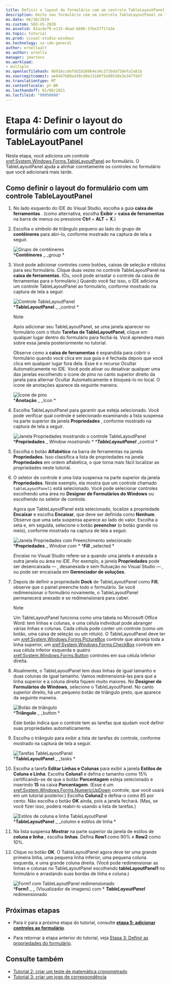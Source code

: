 ```yaml
---
title: Definir o layout do formulário com um controle TableLayoutPanel
description: Deite seu formulário com um controle TableLayoutPanel no tutorial criar um visualizador de imagem.
ms.date: 08/30/2019
ms.custom: SEO-VS-2020
ms.assetid: 61acde79-e115-4bad-bb06-1fbe37717a3e
ms.topic: tutorial
ms.prod: visual-studio-windows
ms.technology: vs-ide-general
author: ornellaalt
ms.author: ornella
manager: jmartens
ms.workload:
- multiple
ms.openlocfilehash: 06918ccdefdd18109b4e34c373bda75defa2a81b
ms.sourcegitcommit: ae6d47b09a439cd0e13180f5e89510e3e347fd47
ms.translationtype: MT
ms.contentlocale: pt-BR
ms.lasthandoff: 02/08/2021
ms.locfileid: "99950686"
---
```

# <a name="step-4-lay-out-your-form-with-a-tablelayoutpanel-control"></a>Etapa 4: Definir o layout do formulário com um controle TableLayoutPanel

Nesta etapa, você adiciona um controle <xref:System.Windows.Forms.TableLayoutPanel> ao formulário. O TableLayoutPanel ajuda a alinhar corretamente os controles no formulário que você adicionará mais tarde.

## <a name="how-to-lay-out-your-form-with-a-tablelayoutpanel-control"></a>Como definir o layout do formulário com um controle TableLayoutPanel

1. No lado esquerdo do IDE do Visual Studio, escolha a guia **caixa de ferramentas** . (como alternativa, escolha **Exibir**  >  **caixa de ferramentas** na barra de menus ou pressione **Ctrl** + **ALT** + **X**.)

1. Escolha o símbolo de triângulo pequeno ao lado do grupo de **contêineres** para abri-lo, conforme mostrado na captura de tela a seguir.

     ![Grupo de contêineres](../ide/media/express_toolbox.png)<br>
***Contêineres** _ _group *

1. Você pode adicionar controles como botões, caixas de seleção e rótulos para seu formulário. Clique duas vezes no controle TableLayoutPanel na **caixa de ferramentas**. (Ou, você pode arrastar o controle da caixa de ferramentas para o formulário.) Quando você faz isso, o IDE adiciona um controle TableLayoutPanel ao formulário, conforme mostrado na captura de tela a seguir.

     ![Controle TableLayoutPanel](../ide/media/express_formtablelayout.png)<br>
***TableLayoutPanel** _ _control *

    > [!NOTE]
    > Após adicionar seu TableLayoutPanel, se uma janela aparecer no formulário com o título **Tarefas de TableLayoutPanel**, clique em qualquer lugar dentro do formulário para fechá-la. Você aprenderá mais sobre essa janela posteriormente no tutorial.

     Observe como a **caixa de ferramentas** é expandida para cobrir o formulário quando você clica em sua guia e é fechada depois que você clica em qualquer lugar fora dela. Esse é o recurso Ocultar Automaticamente no IDE. Você pode ativar ou desativar qualquer uma das janelas escolhendo o ícone de pino no canto superior direito da janela para alternar Ocultar Automaticamente e bloqueá-lo no local. O ícone de anotações aparece da seguinte maneira.

     ![Ícone de pino](../ide/media/express_pushpintoolbox.png)<br>
***Anotação** _ _Icon *

1. Escolha TableLayoutPanel para garantir que esteja selecionado. Você pode verificar qual controle é selecionado examinando a lista suspensa na parte superior da janela **Propriedades** , conforme mostrado na captura de tela a seguir.

     ![Janela Propriedades mostrando o controle TableLayoutPanel](../ide/media/express_controlspropwin.png)<br>
***Propriedades** _ _Window mostrando * ***TableLayoutPanel**_ _control *

1. Escolha o botão **Alfabético** na barra de ferramentas na janela **Propriedades**. Isso classifica a lista de propriedades na janela **Propriedades** em ordem alfabética, o que torna mais fácil localizar as propriedades neste tutorial.

1. O seletor de controle é uma lista suspensa na parte superior da janela **Propriedades**. Neste exemplo, ela mostra que um controle chamado `tableLayoutPanel1` está selecionado. Você pode selecionar controles escolhendo uma área no **Designer de Formulários do Windows** ou escolhendo no seletor de controle.

   Agora que TableLayoutPanel está selecionado, localize a propriedade **Encaixar** e escolha **Encaixar**, que deve ser definida como **Nenhum**. Observe que uma seta suspensa aparece ao lado do valor. Escolha a seta e, em seguida, selecione o botão **preencher** (o botão grande no meio), conforme mostrado na captura de tela a seguir.

     ![Janela Propriedades com Preenchimento selecionado](../ide/media/express_docktable.png)<br>
***Propriedades** _ _Window com * ***Fill**_ _selected *

     *Encaixe* no Visual Studio refere-se a quando uma janela é anexada a outra janela ou área no IDE. Por exemplo, a janela **Propriedades** pode ser desencaixada &mdash; , desanexada e sem flutuação no Visual Studio &mdash; , ou pode ser encaixada em **Gerenciador de soluções**.

1. Depois de definir a propriedade **Dock** de TableLayoutPanel como **Fill**, observe que o painel preenche todo o formulário. Se você redimensionar o formulário novamente, o TableLayoutPanel permanecerá anexado e se redimensionará para caber.

    > [!NOTE]
    > Um TableLayoutPanel funciona como uma tabela no Microsoft Office Word: tem linhas e colunas, e uma célula individual pode abranger várias linhas e colunas. Cada célula pode conter um controle (como um botão, uma caixa de seleção ou um rótulo). O TableLayoutPanel deve ter um <xref:System.Windows.Forms.PictureBox> controle que abranja toda a linha superior, um <xref:System.Windows.Forms.CheckBox> controle em sua célula inferior esquerda e quatro <xref:System.Windows.Forms.Button> controles em sua célula inferior direita.

1. Atualmente, o TableLayoutPanel tem duas linhas de igual tamanho e duas colunas de igual tamanho. Vamos redimensioná-las para que a linha superior e a coluna direita fiquem muito maiores. No **Designer de Formulários do Windows**, selecione o TableLayoutPanel. No canto superior direito, há um pequeno botão de triângulo preto, que aparece da seguinte maneira.

     ![Botão de triângulo](../ide/media/express_iconblacktriangle.gif)<br>
***Triângulo** _ _button *

     Este botão indica que o controle tem as tarefas que ajudam você definir suas propriedades automaticamente.

1. Escolha o triângulo para exibir a lista de tarefas do controle, conforme mostrado na captura de tela a seguir.

     ![Tarefas TableLayoutPanel](../ide/media/express_tablepanel.png)<br>
***TableLayoutPanel** _ _tasks *

1. Escolha a tarefa **Editar Linhas e Colunas** para exibir a janela **Estilos de Coluna e Linha**. Escolha **Coluna1** e defina o tamanho como 15% certificando-se de que o botão **Porcentagem** esteja selecionado e inserindo **15** na caixa **Porcentagem**. (Esse é um <xref:System.Windows.Forms.NumericUpDown> controle, que você usará em um tutorial posterior.) Escolha **Coluna2** e defina-o como 85 por cento. Não escolha o botão **OK** ainda, pois a janela fechará. (Mas, se você fizer isso, poderá reabri-lo usando a lista de tarefas.)

     ![Estilos de coluna e linha TableLayoutPanel](../ide/media/vs_tablelayoutpanel_setup.png)<br>
***TableLayoutPanel** _ _column e estilos de linha *

1. Na lista suspensa **Mostrar** na parte superior da janela de estilos de **coluna e linha** , escolha **linhas**. Defina **Row1** como 90% e **Row2** como 10%.

1. Clique no botão **OK**. O TableLayoutPanel agora deve ter uma grande primeira linha, uma pequena linha inferior, uma pequena coluna esquerda, e uma grande coluna direita. (Você pode redimensionar as linhas e colunas no TableLayoutPanel escolhendo **tableLayoutPanel1** no formulário e arrastando suas bordas de linha e coluna.)

     ![Form1 com TableLayoutPanel redimensionado](../ide/media/vs_formafterlayoutpanel.png)<br>
***Form1** _ _ (Visualizador de imagens) com * ***TableLayoutPanel*** redimensionado

## <a name="next-steps"></a>Próximas etapas

* Para ir para a próxima etapa do tutorial, consulte **[etapa 5: adicionar controles ao formulário](../ide/step-5-add-controls-to-your-form.md)**.

* Para retornar à etapa anterior do tutorial, veja [Etapa 3: Definir as propriedades do formulário](../ide/step-3-set-your-form-properties.md).

## <a name="see-also"></a>Consulte também

* [Tutorial 2: criar um teste de matemática cronometrado](tutorial-2-create-a-timed-math-quiz.md)
* [Tutorial 3: criar um jogo de correspondência](tutorial-3-create-a-matching-game.md)
